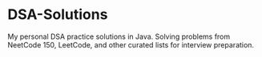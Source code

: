 # DSA-Solutions
My personal DSA practice solutions in Java. Solving problems from NeetCode 150, LeetCode, and other curated lists for interview preparation.

